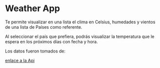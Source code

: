 # Weather App

Te permite visualizar en  una lista el clima en Celsius, humedades y vientos de una lista de Países como referente.

Al seleccionar el país que prefiera, podrás visualizar la temperatura que le espera en los próximos días con fecha y hora.

Los datos fueron tomados de:

[enlace a la Api](https://openweathermap.org/api)
